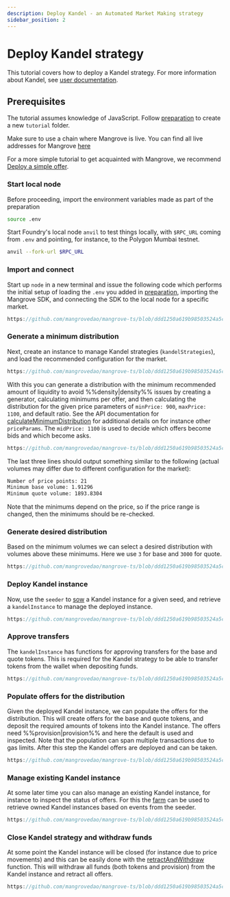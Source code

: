 ```yaml
---
description: Deploy Kandel - an Automated Market Making strategy
sidebar_position: 2
---
```


# Deploy Kandel strategy

This tutorial covers how to deploy a Kandel strategy. For more information about Kandel, see [user documentation](../../kandel-doc/README.md).

## Prerequisites

The tutorial assumes knowledge of JavaScript. Follow [preparation](./preparation.md) to create a new `tutorial` folder.

Make sure to use a chain where Mangrove is live. You can find all live addresses for Mangrove [here](../../contracts/technical-references/contract-addresses.md)

For a more simple tutorial to get acquainted with Mangrove, we recommend [Deploy a simple offer](./basic-offer.md).

### Start local node

Before proceeding, import the environment variables made as part of the preparation

```bash
source .env
```

Start Foundry's local node `anvil` to test things locally, with `$RPC_URL` coming from `.env` and pointing, for instance, to the Polygon Mumbai testnet.

```bash
anvil --fork-url $RPC_URL
```

### Import and connect

Start up `node` in a new terminal and issue the following code which performs the initial setup of loading the `.env` you added in [preparation](./preparation.md), importing the Mangrove SDK, and connecting the SDK to the local node for a specific market.

```javascript reference
https://github.com/mangrovedao/mangrove-ts/blob/ddd1250a619b98503524a5cae429f8fc30145f0c/packages/mangrove.js/examples/tutorials/deploy-kandel.js#L1-L19
```

### Generate a minimum distribution

Next, create an instance to manage Kandel strategies (`kandelStrategies`), and load the recommended configuration for the market.

```javascript reference
https://github.com/mangrovedao/mangrove-ts/blob/ddd1250a619b98503524a5cae429f8fc30145f0c/packages/mangrove.js/examples/tutorials/deploy-kandel.js#L21-L25
```

With this you can generate a distribution with the minimum recommended amount of liquidity to avoid %%density|density%% issues by creating a generator, calculating minimums per offer, and then calculating the distribution for the given price parameters of `minPrice: 900`, `maxPrice: 1100`, and default ratio. See the API documentation for [calculateMinimumDistribution](../technical-references/code/classes/KandelDistributionGenerator.md#calculateminimumdistribution) for additional details on for instance other `priceParams`. The `midPrice: 1100` is used to decide which offers become bids and which become asks.

```javascript reference
https://github.com/mangrovedao/mangrove-ts/blob/ddd1250a619b98503524a5cae429f8fc30145f0c/packages/mangrove.js/examples/tutorials/deploy-kandel.js#L26-L58
```

The last three lines should output something similar to the following (actual volumes may differ due to different configuration for the market):

``` bash
Number of price points: 21
Minimum base volume: 1.91296
Minimum quote volume: 1893.8304
```

Note that the minimums depend on the price, so if the price range is changed, then the minimums should be re-checked.

### Generate desired distribution

Based on the minimum volumes we can select a desired distribution with volumes above these minimums. Here we use `3` for base and `3000` for quote.

```javascript reference
https://github.com/mangrovedao/mangrove-ts/blob/ddd1250a619b98503524a5cae429f8fc30145f0c/packages/mangrove.js/examples/tutorials/deploy-kandel.js#L60-L70
```

### Deploy Kandel instance

Now, use the `seeder` to [sow](../technical-references/code/classes/KandelSeeder.md#sow) a Kandel instance for a given seed, and retrieve a `kandelInstance` to manage the deployed instance.

```javascript reference
https://github.com/mangrovedao/mangrove-ts/blob/ddd1250a619b98503524a5cae429f8fc30145f0c/packages/mangrove.js/examples/tutorials/deploy-kandel.js#L72-L82
```

### Approve transfers

The `kandelInstance` has functions for approving transfers for the base and quote tokens. This is required for the Kandel strategy to be able to transfer tokens from the wallet when depositing funds.

```javascript reference
https://github.com/mangrovedao/mangrove-ts/blob/ddd1250a619b98503524a5cae429f8fc30145f0c/packages/mangrove.js/examples/tutorials/deploy-kandel.js#L84-L89
```

### Populate offers for the distribution

Given the deployed Kandel instance, we can populate the offers for the distribution. This will create offers for the base and quote tokens, and deposit the required amounts of tokens into the Kandel instance. The offers need %%provision|provision%% and here the default is used and inspected. Note that the population can span multiple transactions due to gas limits. After this step the Kandel offers are deployed and can be taken.

```javascript reference
https://github.com/mangrovedao/mangrove-ts/blob/ddd1250a619b98503524a5cae429f8fc30145f0c/packages/mangrove.js/examples/tutorials/deploy-kandel.js#L91-L115
```

### Manage existing Kandel instance

At some later time you can also manage an existing Kandel instance, for instance to inspect the status of offers. For this the [farm](../technical-references/code/classes/KandelFarm.md) can be used to retrieve owned Kandel instances based on events from the seeder.

```javascript reference
https://github.com/mangrovedao/mangrove-ts/blob/ddd1250a619b98503524a5cae429f8fc30145f0c/packages/mangrove.js/examples/tutorials/deploy-kandel.js#L117-L131
```

### Close Kandel strategy and withdraw funds

At some point the Kandel instance will be closed (for instance due to price movements) and this can be easily done with the [retractAndWithdraw](../technical-references/code/classes/KandelInstance.md#retractandwithdraw) function. This will withdraw all funds (both tokens and provision) from the Kandel instance and retract all offers.

```javascript reference
https://github.com/mangrovedao/mangrove-ts/blob/ddd1250a619b98503524a5cae429f8fc30145f0c/packages/mangrove.js/examples/tutorials/deploy-kandel.js#L132-L178
```
